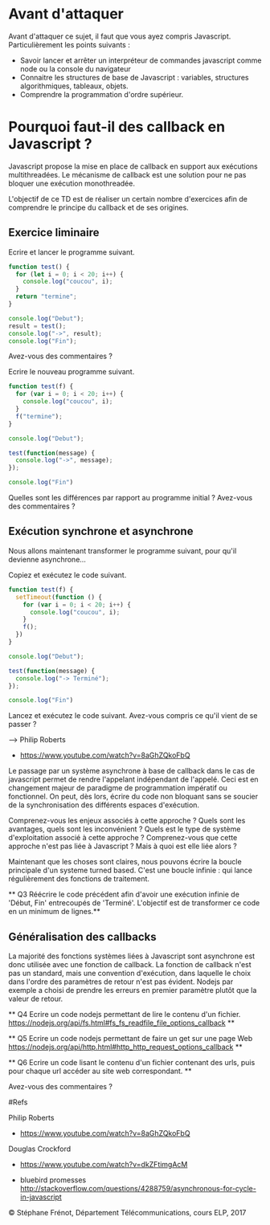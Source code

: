 # Avant d'attaquer
Avant d'attaquer ce sujet, il faut que vous ayez compris Javascript. Particulièrement les points suivants :
- Savoir lancer et arrêter un interpréteur de commandes javascript comme node ou la console du navigateur
- Connaitre les structures de base de Javascript : variables, structures algorithmiques, tableaux, objets.
- Comprendre la programmation d'ordre supérieur.

# Pourquoi faut-il des callback en Javascript ?
Javascript propose la mise en place de callback en support aux exécutions multithreadées. Le mécanisme de callback est une solution pour ne pas bloquer une exécution monothreadée.

L'objectif de ce TD est de réaliser un certain nombre d'exercices afin de comprendre le principe du callback et de ses origines.

## Exercice liminaire
Ecrire et lancer le programme suivant.

```javascript
function test() {
  for (let i = 0; i < 20; i++) {
    console.log("coucou", i);
  }
  return "termine";
}

console.log("Debut");
result = test();
console.log("->", result);
console.log("Fin");
```

Avez-vous des commentaires ?

Ecrire le nouveau programme suivant.

```javascript
function test(f) {
  for (var i = 0; i < 20; i++) {
    console.log("coucou", i);
  }
  f("termine");
}

console.log("Debut");

test(function(message) {
  console.log("->", message);
});

console.log("Fin")
```

Quelles sont les différences par rapport au programme initial ? Avez-vous des commentaires ?

## Exécution synchrone et asynchrone
Nous allons maintenant transformer le programme suivant, pour qu'il devienne asynchrone...

Copiez et exécutez le code suivant.

```javascript
function test(f) {
  setTimeout(function () {
    for (var i = 0; i < 20; i++) {
      console.log("coucou", i);
    }
    f();
  })
}

console.log("Debut");

test(function(message) {
  console.log("-> Terminé");
});

console.log("Fin")
```

Lancez et exécutez le code suivant. Avez-vous compris ce qu'il vient de se passer ?

--> Philip Roberts  
- https://www.youtube.com/watch?v=8aGhZQkoFbQ  

Le passage par un système asynchrone à base de callback dans le cas de javascript permet de rendre l'appelant indépendant de l'appelé. Ceci est en changement majeur de paradigme de programmation impératif ou fonctionnel. On peut, dès lors, écrire du code non bloquant sans se soucier de la synchronisation des différents espaces d'exécution.

Comprenez-vous les enjeux associés à cette approche ? Quels sont les avantages, quels sont les inconvénient ? Quels est le type de système d'exploitation associé à cette approche ? Comprenez-vous que cette approche n'est pas liée à Javascript ? Mais à quoi est elle liée alors ?

Maintenant que les choses sont claires, nous pouvons écrire la boucle principale d'un systeme turned based. C'est une boucle infinie : qui lance régulièrement des fonctions de traitement.

** Q3 Réécrire le code précédent afin d'avoir une exécution infinie de 'Début, Fin' entrecoupés de 'Terminé'. L'objectif est de transformer ce code en un minimum de lignes.**

## Généralisation	des callbacks
La majorité des fonctions systèmes liées à Javascript sont asynchrone est donc utilisée avec une fonction de callback. La fonction de callback n'est pas un standard, mais une convention d'exécution, dans laquelle le choix dans l'ordre des paramètres de retour n'est pas évident. Nodejs par exemple a choisi de prendre les erreurs en premier paramètre plutôt que la valeur de retour.

** Q4
Ecrire un code nodejs permettant de lire le contenu d'un fichier.
https://nodejs.org/api/fs.html#fs_fs_readfile_file_options_callback **

** Q5
Ecrire un code nodejs permettant de faire un get sur une page Web https://nodejs.org/api/http.html#http_http_request_options_callback
**

** Q6
Ecrire un code lisant le contenu d'un fichier contenant des urls, puis pour chaque url accéder au site web correspondant.
**


Avez-vous des commentaires ?

#Refs

Philip Roberts  
- https://www.youtube.com/watch?v=8aGhZQkoFbQ  

Douglas Crockford  
- https://www.youtube.com/watch?v=dkZFtimgAcM  

- bluebird promesses    
http://stackoverflow.com/questions/4288759/asynchronous-for-cycle-in-javascript  

&copy; Stéphane Frénot, Département Télécommunications, cours ELP, 2017
